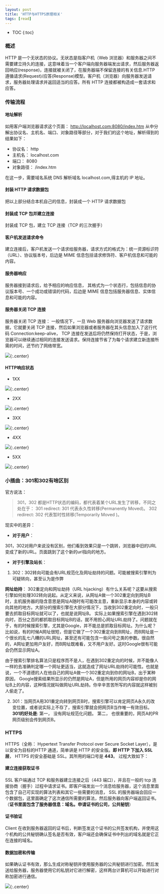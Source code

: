 ```yaml
---
layout: post
title: 'HTTP与HTTPS原理相关'
tags: [read]
---
```


* TOC
{:toc}
### 概述

HTTP 是一个无状态的协议。无状态是指客户机（Web 浏览器）和服务器之间不需要建立持久的连接，这意味着当一个客户端向服务器端发出请求，然后服务器返回响应(response)，连接就被关闭了，在服务器端不保留连接的有关信息.HTTP 遵循请求(Request)/应答(Response)模型。客户机（浏览器）向服务器发送请求，服务器处理请求并返回适当的应答。所有 HTTP 连接都被构造成一套请求和应答。 

### 传输流程 

#### 地址解析

如用客户端浏览器请求这个页面： http://localhost.com:8080/index.htm 从中分解出协议名、主机名、端口、对象路径等部分，对于我们的这个地址，解析得到的结果如下： 

- 协议名： http
- 主机名： localhost.com
- 端口： 8080
- 对象路径： /index.htm 

在这一步，需要域名系统 DNS 解析域名 localhost.com,得主机的 IP 地址。 

#### 封装 HTTP 请求数据包

把以上部分结合本机自己的信息，封装成一个 HTTP 请求数据包 

#### 封装成 TCP 包并建立连接 

封装成 TCP 包，建立 TCP 连接（TCP 的三次握手）

#### 客户机发送请求命令

建立连接后，客户机发送一个请求给服务器，请求方式的格式为：统一资源标识符（URL）、协议版本号，后边是 MIME 信息包括请求修饰符、客户机信息和可能的内容。 

#### 服务器响应 

服务器接到请求后，给予相应的响应信息， 其格式为一个状态行，包括信息的协议版本号、一个成功或错误的代码，后边是 MIME 信息包括服务器信息、实体信息和可能的内容。 

#### 服务器关闭 TCP 连接 

服务器关闭 TCP 连接： 一般情况下，一旦 Web 服务器向浏览器发送了请求数据，它就要关闭 TCP 连接，然后如果浏览器或者服务器在其头信息加入了这行代码 Connection:keep-alive， TCP 连接在发送后将仍然保持打开状态，于是，浏览器可以继续通过相同的连接发送请求。保持连接节省了为每个请求建立新连接所需的时间，还节约了网络带宽。 

![](../images/http1.png){:.center}

#### HTTP响应状态

- 1XX

![](../images/http2.png){:.center}

- 2XX

![](../images/http3.png){:.center}

- 3XX

![](../images/http4.png){:.center}

- 4XX

![](../images/http5.png){:.center}

- 5XX

![](../images/http6.png){:.center}

### 小插曲：301和302有啥区别

官方说法：

>301，302 都是HTTP状态的编码，都代表着某个URL发生了转移，不同之处在于： 
>301 redirect: 301 代表永久性转移(Permanently Moved)。
>302 redirect: 302 代表暂时性转移(Temporarily Moved )。 

现实中的差异：

- **对于用户**：

301，302对用户来说没有区别，他们看到效果只是一个跳转，浏览器中旧的URL变成了新的URL。页面跳到了这个新的url指向的地方。

- **对于引擎及站长**：

1. 302：302转向可能会有URL规范化及网址劫持的问题。可能被搜索引擎判为可疑转向，甚至认为是作弊

**网址劫持**：
302重定向和网址劫持（URL hijacking）有什么关系呢？这要从搜索引擎如何处理302转向说起。从定义来说，从网址A做一个302重定向到网址B时，主机服务器的隐含意思是网址A随时有可能改主意，重新显示本身的内容或转向其他的地方。大部分的搜索引擎在大部分情况下，当收到302重定向时，一般只要去抓取目标网址就可以了，也就是说网址B。
实际上如果搜索引擎在遇到302转向时，百分之百的都抓取目标网址B的话，就不用担心网址URL劫持了。问题就在于，有的时候搜索引擎，尤其是Google，并不能总是抓取目标网址。为什么呢？比如说，有的时候A网址很短，但是它做了一个302重定向到B网址，而B网址是一个很长的乱七八糟的URL网址，甚至还有可能包含一些问号之类的参数。很自然的，A网址更加用户友好，而B网址既难看，又不用户友好。这时Google很有可能会仍然显示网址A。

由于搜索引擎排名算法只是程序而不是人，在遇到302重定向的时候，并不能像人一样的去准确判定哪一个网址更适当，这就造成了网址URL劫持的可能性。也就是说，一个不道德的人在他自己的网址A做一个302重定向到你的网址B，出于某种原因， Google搜索结果所显示的仍然是网址A，但是所用的网页内容却是你的网址B上的内容，这种情况就叫做网址URL劫持。你辛辛苦苦所写的内容就这样被别人偷走了。

2. 301：当网页A用301重定向转到网页B时，搜索引擎可以肯定网页A永久的改变位置，或者说实际上不存了，搜索引擎就会把网页B当作唯一有效目标。
   **301的好处是**:
   第一， 没有网址规范化问题。
   第二， 也很重要的，网页A的PR网页级别会传到网页B。

### HTTPS

HTTPS（全称： Hypertext Transfer Protocol over Secure Socket Layer），是以安全为目标的HTTP 通道，简单讲是 HTTP 的安全版。**即 HTTP 下加入 SSL 层**， HTTPS 的安全基础是 SSL。其所用的端口号是 **443**。 过程大致如下： 

#### 建立连接获取证书 

SSL 客户端通过 TCP 和服务器建立连接之后（443 端口），并且在一般的 tcp 连接协商（握手）过程中请求证书。即客户端发出一个消息给服务器，这个消息里面包含了自己可实现的算法列表和其它一些需要的消息， SSL 的服务器端会回应一个数据包，这里面确定了这次通信所需要的算法，然后服务器向客户端返回证书。（**证书里面包含了服务器信息：域名。申请证书的公司，公共秘钥**） 

#### 证书验证 

Client 在收到服务器返回的证书后，判断签发这个证书的公共签发机构，并使用这个机构的公共秘钥确认签名是否有效，客户端还会确保证书中列出的域名就是它正在连接的域名。 

#### 数据加密和传输 

如果确认证书有效，那么生成对称秘钥并使用服务器的公共秘钥进行加密。然后发送给服务器，服务器使用它的私钥对它进行解密，这样两台计算机可以开始进行对称加密进行通信。 

![](../images/http7.png){:.center}

